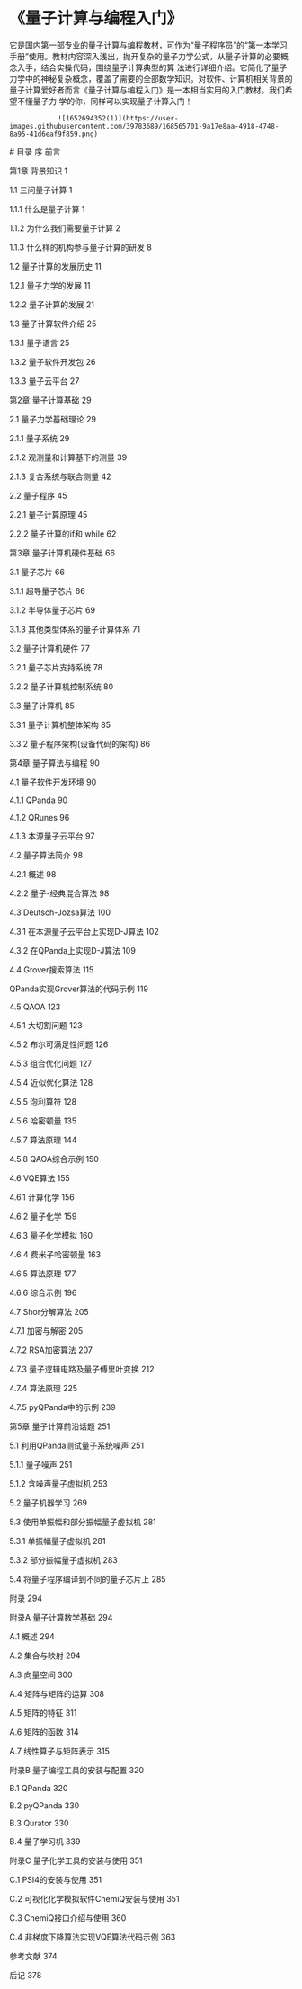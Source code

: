 ﻿# 《量子计算与编程入门》
 它是国内第一部专业的量子计算与编程教材，可作为“量子程序员”的“第一本学习手册”使用。教材内容深入浅出，抛开复杂的量子力学公式，从量子计算的必要概念入手，结合实操代码，围绕量子计算典型的算
 法进行详细介绍。它简化了量子力学中的神秘复杂概念，覆盖了需要的全部数学知识。对软件、计算机相关背景的量子计算爱好者而言《量子计算与编程入门》是一本相当实用的入门教材。我们希望不懂量子力
 学的你，同样可以实现量子计算入门！

                ![1652694352(1)](https://user-images.githubusercontent.com/39783689/168565701-9a17e8aa-4918-4748-8a95-41d6eaf9f859.png)


﻿# 目录 
序 
前言 

第1章 背景知识 1 

1.1 三问量子计算 1 

1.1.1 什么是量子计算 1 

1.1.2 为什么我们需要量子计算 2 

1.1.3 什么样的机构参与量子计算的研发 8 

1.2 量子计算的发展历史 11 

1.2.1 量子力学的发展 11 

1.2.2 量子计算的发展 21 

1.3 量子计算软件介绍 25 

1.3.1 量子语言 25 

1.3.2 量子软件开发包 26 

1.3.3 量子云平台 27 

第2章 量子计算基础 29 

2.1 量子力学基础理论 29

2.1.1 量子系统 29 

2.1.2 观测量和计算基下的测量 39 

2.1.3 复合系统与联合测量 42 

2.2 量子程序 45 

2.2.1 量子计算原理 45 

2.2.2 量子计算的if和 while 62 

第3章 量子计算机硬件基础 66 

3.1 量子芯片 66 

3.1.1 超导量子芯片 66 

3.1.2 半导体量子芯片 69 

3.1.3 其他类型体系的量子计算体系 71 

3.2 量子计算机硬件 77 

3.2.1 量子芯片支持系统 78 

3.2.2 量子计算机控制系统 80 

3.3 量子计算机 85 

3.3.1 量子计算机整体架构 85 

3.3.2 量子程序架构(设备代码的架构) 86 

第4章 量子算法与编程 90 

4.1 量子软件开发环境 90 

4.1.1 QPanda 90 

4.1.2 QRunes 96 

4.1.3 本源量子云平台 97 

4.2 量子算法简介 98 

4.2.1 概述 98 

4.2.2 量子-经典混合算法 98 

4.3 Deutsch-Jozsa算法 100 

4.3.1 在本源量子云平台上实现D-J算法 102 

4.3.2 在QPanda上实现D-J算法 109 

4.4 Grover搜索算法 115 

QPanda实现Grover算法的代码示例 119 

4.5 QAOA 123 

4.5.1 大切割问题 123 

4.5.2 布尔可满足性问题 126 

4.5.3 组合优化问题 127 

4.5.4 近似优化算法 128 

4.5.5 泡利算符 128 

4.5.6 哈密顿量 135 

4.5.7 算法原理 144 

4.5.8 QAOA综合示例 150 

4.6 VQE算法 155 

4.6.1 计算化学 156 

4.6.2 量子化学 159 

4.6.3 量子化学模拟 160 

4.6.4 费米子哈密顿量 163 

4.6.5 算法原理 177 

4.6.6 综合示例 196 

4.7 Shor分解算法 205 

4.7.1 加密与解密 205 

4.7.2 RSA加密算法 207 

4.7.3 量子逻辑电路及量子傅里叶变换 212 

4.7.4 算法原理 225 

4.7.5 pyQPanda中的示例 239 

第5章 量子计算前沿话题 251 

5.1 利用QPanda测试量子系统噪声 251 

5.1.1 量子噪声 251 

5.1.2 含噪声量子虚拟机 253 

5.2 量子机器学习 269 

5.3 使用单振幅和部分振幅量子虚拟机 281 

5.3.1 单振幅量子虚拟机 281 

5.3.2 部分振幅量子虚拟机 283 

5.4 将量子程序编译到不同的量子芯片上 285 

附录 294 

附录A 量子计算数学基础 294 

A.1 概述 294 

A.2 集合与映射 294 

A.3 向量空间 300 

A.4 矩阵与矩阵的运算 308 

A.5 矩阵的特征 311 

A.6 矩阵的函数 314 

A.7 线性算子与矩阵表示 315 

附录B 量子编程工具的安装与配置 320 

B.1 QPanda 320 

B.2 pyQPanda 330 

B.3 Qurator 330 

B.4 量子学习机 339 

附录C 量子化学工具的安装与使用 351 

C.1 PSI4的安装与使用 351 

C.2 可视化化学模拟软件ChemiQ安装与使用 351 

C.3 ChemiQ接口介绍与使用 360 

C.4 非梯度下降算法实现VQE算法代码示例 363 

参考文献 374 

后记 378
